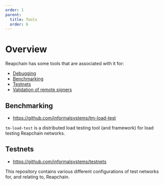 ```yaml
---
order: 1
parent:
  title: Tools
  order: 6
---
```


# Overview

Reapchain has some tools that are associated with it for:

- [Debugging](./debugging.md)
- [Benchmarking](#benchmarking)
- [Testnets](#testnets)
- [Validation of remote signers](./remote-signer-validation.md)

## Benchmarking

- <https://github.com/informalsystems/tm-load-test>

`tm-load-test` is a distributed load testing tool (and framework) for load
testing Reapchain networks.

## Testnets

- <https://github.com/informalsystems/testnets>

This repository contains various different configurations of test networks for,
and relating to, Reapchain.
